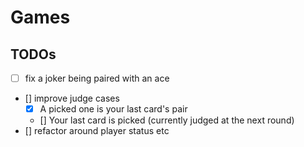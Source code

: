 # Games

## TODOs

- [ ] fix a joker being paired with an ace
- [] improve judge cases
  - [x] A picked one is your last card's pair
  - [] Your last card is picked (currently judged at the next round)
- [] refactor around player status etc
